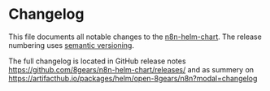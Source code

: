 # Changelog

This file documents all notable changes to the [n8n-helm-chart](https://github.com/8gears/n8n-helm-chart/). The release numbering uses [semantic versioning](http://semver.org).

The full changelog is located in GitHub release notes https://github.com/8gears/n8n-helm-chart/releases/ and as summery on https://artifacthub.io/packages/helm/open-8gears/n8n?modal=changelog
